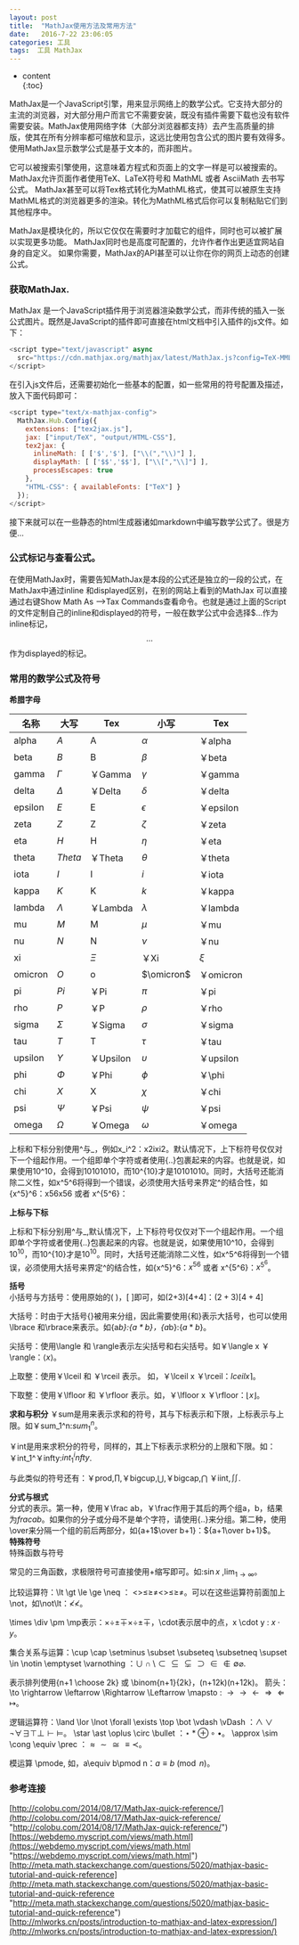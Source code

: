 ```yaml
---
layout: post
title:  "MathJax使用方法及常用方法"
date:   2016-7-22 23:06:05
categories: 工具
tags:  工具 MathJax
---
```

* content  
{:toc}  

MathJax是一个JavaScript引擎，用来显示网络上的数学公式。它支持大部分的主流的浏览器，对大部分用户而言它不需要安装，既没有插件需要下载也没有软件需要安装。MathJax使用网络字体（大部分浏览器都支持）去产生高质量的排版，使其在所有分辨率都可缩放和显示，这远比使用包含公式的图片要有效得多。使用MathJax显示数学公式是基于文本的，而非图片。




它可以被搜索引擎使用，这意味着方程式和页面上的文字一样是可以被搜索的。 MathJax允许页面作者使用TeX、LaTeX符号和 MathML 或者 AsciiMath 去书写公式。 MathJax甚至可以将Tex格式转化为MathML格式，使其可以被原生支持MathML格式的浏览器更多的渲染。转化为MathML格式后你可以复制粘贴它们到其他程序中。

MathJax是模块化的，所以它仅仅在需要时才加载它的组件，同时也可以被扩展以实现更多功能。 MathJax同时也是高度可配置的，允许作者作出更适宜网站自身的自定义。 如果你需要，MathJax的API甚至可以让你在你的网页上动态的创建公式。  

### 获取MathJax.
MathJax 是一个JavaScript插件用于浏览器渲染数学公式，而非传统的插入一张公式图片。既然是JavaScript的插件即可直接在html文档中引入插件的js文件。如下：
``` javascript
<script type="text/javascript" async
  src="https://cdn.mathjax.org/mathjax/latest/MathJax.js?config=TeX-MML-AM_CHTML">
</script>
```
在引入js文件后，还需要初始化一些基本的配置，如一些常用的符号配置及描述，放入下面代码即可：  
``` javascript
<script type="text/x-mathjax-config">
  MathJax.Hub.Config({
    extensions: ["tex2jax.js"],
    jax: ["input/TeX", "output/HTML-CSS"],
    tex2jax: {
      inlineMath: [ ['$','$'], ["\\(","\\)"] ],
      displayMath: [ ['$$','$$'], ["\\[","\\]"] ],
      processEscapes: true
    },
    "HTML-CSS": { availableFonts: ["TeX"] }
  });
</script>
```
接下来就可以在一些静态的html生成器诸如markdown中编写数学公式了。很是方便...

### 公式标记与查看公式。

在使用MathJax时，需要告知MathJax是本段的公式还是独立的一段的公式，在MathJax中通过inline 和displayed区别，在别的网站上看到的MathJax 可以直接通过右键Show Math As -->Tax Commands查看命令。也就是通过上面的Script的文件定制自己的inline和displayed的符号，一般在数学公式中会选择$$...$作为inline标记，$$...$$作为displayed的标记。  

### 常用的数学公式及符号  

**希腊字母** 
  
|  名称  | 大写 | Tex | 小写 | Tex |
|------ |------|------|-----|-----|
|alpha  |$A$  |A     |$\alpha$  |￥alpha|
|beta   |$B$    |B      |$\beta$|￥beta|
|gamma  |$\Gamma$|￥Gamma|$\gamma$|￥gamma|
|delta  |$\Delta$|￥Delta|$\delta$|￥delta|
|epsilon|$E$    |E   |$\epsilon$|￥epsilon|
|zeta   |$Z$    |Z   |$\zeta$   |￥zeta|
|eta    |$H$    |H   |$\eta$    |￥eta|
|theta  |$Theta$|￥Theta|$\theta$|￥theta|
|iota   |$I$    |I   |$i$   |￥iota  |
|kappa  |$K$    |K   |$k$   |￥kappa|
|lambda |$\Lambda$|￥Lambda|$\lambda$|￥lambda|
|mu     |$M$|   M   |$\mu$| ￥mu|
|nu     |$N$|   N   |$\nu$|￥nu|
|xi|    |$\Xi$|￥Xi  |$\xi$|￥xi|
|omicron|$O$|o      |$\omicron$|￥omicron|
|pi     |$Pi$|￥Pi   |$\pi$|￥pi|
|rho    |$P$|￥P     |$\rho$|￥rho|
|sigma  |$\Sigma$|￥Sigma|$\sigma$|￥sigma|
|tau    |$T$|T  |$\tau$|￥tau|
|upsilon|$\Upsilon$|￥Upsilon|$\upsilon$|￥upsilon|
|phi    |$\Phi$|￥Phi|$\phi$|￥\phi|
|chi    |$X$    |X  |$\chi$ |￥chi|
|psi    |$\Psi$|￥Psi|$\psi$|￥psi|
|omega  |$\Omega$|￥Omega|$\omega$|￥omega|

上标和下标分别使用^与_，例如x_i^2：x2ixi2。默认情况下，上下标符号仅仅对下一个组起作用。一个组即单个字符或者使用{..}包裹起来的内容。也就是说，如果使用10^10，会得到10101010，而10^{10}才是10101010。同时，大括号还能消除二义性，如x^5^6将得到一个错误，必须使用大括号来界定^的结合性，如{x^5}^6：x56x56 或者 x^{5^6}：

**上标与下标**

上标和下标分别用^与_,默认情况下，上下标符号仅仅对下一个组起作用。一个组即单个字符或者使用{..}包裹起来的内容。也就是说，如果使用10^10，会得到$10^10$，而10^{10}才是$10^{10}$。同时，大括号还能消除二义性，如x^5^6将得到一个错误，必须使用大括号来界定^的结合性，如{x^5}^6：${x^5}^6$ 或者 x^{5^6}：$x^{5^6}$。

**括号**  
小括号与方括号：使用原始的( )，[ ]即可，如(2+3)[4+4]：$(2+3)[4+4]$  

大括号：时由于大括号{}被用来分组，因此需要使用\{和\}表示大括号，也可以使用\lbrace 和\rbrace来表示。如\{a*b\}:$\{a*b\}$，{a*b}:$\lbrace a*b \rbrace$。  

尖括号：使用\langle 和 \rangle表示左尖括号和右尖括号。如￥\langle x ￥\rangle：$\langle x \rangle$。  

上取整：使用￥\lceil 和 ￥\rceil 表示。 如，￥\lceil x ￥\rceil：$lceil x \rceil$。  

下取整：使用￥\lfloor 和 ￥\rfloor 表示。如，￥\lfloor x ￥\rfloor：$\lfloor x \rfloor$。  

**求和与积分**
￥sum是用来表示求和的符号，其与下标表示和下限，上标表示与上限。如￥sum_1^n:$sum_1^n$。  

￥int是用来求积分的符号，同样的，其上下标表示求积分的上限和下限。如：￥int_1^￥infty:$int_1^infty$.  

与此类似的符号还有：￥prod,$\prod$,￥bigcup,$\bigcup$,￥bigcap,$\bigcap$ ￥iint,$\iint$.  


**分式与根式**  
分式的表示。第一种，使用￥\frac ab，￥\frac作用于其后的两个组a，b，结果为$frac{a}{b}$。如果你的分子或分母不是单个字符，请使用{..}来分组。第二种，使用\over来分隔一个组的前后两部分，如{a+1$\over b+1}：${a+1\over b+1}$。  
**特殊符号**  
特殊函数与符号

常见的三角函数，求极限符号可直接使用+缩写即可。如:$\sin x$ ,$\lim_{1\to\infty}$。  

比较运算符：\lt \gt \le \ge \neq ： <>≤≥≠<>≤≥≠。可以在这些运算符前面加上\not，如\not\lt：≮≮。  

\times \div \pm \mp表示：×÷±∓×÷±∓，\cdot表示居中的点，x \cdot y : $x \cdot y$。  

集合关系与运算：\cup \cap \setminus \subset \subseteq \subsetneq \supset \in \notin \emptyset \varnothing ：$\cup \cap \setminus \subset \subseteq \subsetneq \supset \in \notin \emptyset \varnothing$.  

表示排列使用{n+1 \choose 2k} 或 \binom{n+1}{2k}，(n+12k)(n+12k)。
箭头：\to \rightarrow \leftarrow \Rightarrow \Leftarrow \mapsto : $\to \rightarrow \leftarrow \Rightarrow \Leftarrow \mapsto$。  

逻辑运算符：\land \lor \lnot \forall \exists \top \bot \vdash \vDash ：$\land \lor \lnot \forall \exists \top \bot \vdash \vDash$。
\star \ast \oplus \circ \bullet ：$\star \ast \oplus \circ \bullet$。
\approx \sim \cong \equiv \prec ：$\approx \sim \cong \equiv \prec$。  

模运算 \pmode, 如，a\equiv b\pmod n：$a\equiv b\pmod n$。


### 参考连接

[http://colobu.com/2014/08/17/MathJax-quick-reference/](http://colobu.com/2014/08/17/MathJax-quick-reference/ "http://colobu.com/2014/08/17/MathJax-quick-reference/")  
[https://webdemo.myscript.com/views/math.html](https://webdemo.myscript.com/views/math.html "https://webdemo.myscript.com/views/math.html")  
[http://meta.math.stackexchange.com/questions/5020/mathjax-basic-tutorial-and-quick-reference](http://meta.math.stackexchange.com/questions/5020/mathjax-basic-tutorial-and-quick-reference "http://meta.math.stackexchange.com/questions/5020/mathjax-basic-tutorial-and-quick-reference")  
[http://mlworks.cn/posts/introduction-to-mathjax-and-latex-expression/](http://mlworks.cn/posts/introduction-to-mathjax-and-latex-expression/)  